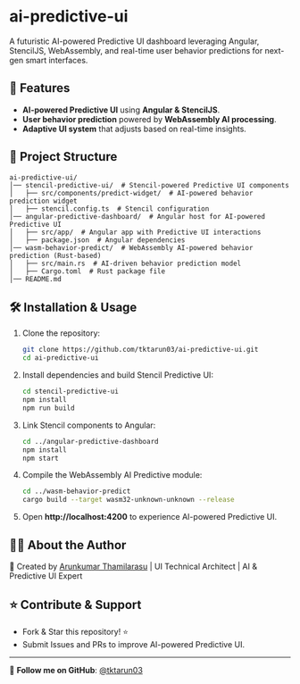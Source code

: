 # ai-predictive-ui

A futuristic AI-powered Predictive UI dashboard leveraging Angular, StencilJS, WebAssembly, and real-time user behavior predictions for next-gen smart interfaces.

## 🚀 Features
- **AI-powered Predictive UI** using **Angular & StencilJS**.
- **User behavior prediction** powered by **WebAssembly AI processing**.
- **Adaptive UI system** that adjusts based on real-time insights.

## 📂 Project Structure
```
ai-predictive-ui/
│── stencil-predictive-ui/  # Stencil-powered Predictive UI components
│   ├── src/components/predict-widget/  # AI-powered behavior prediction widget
│   ├── stencil.config.ts  # Stencil configuration
│── angular-predictive-dashboard/  # Angular host for AI-powered Predictive UI
│   ├── src/app/  # Angular app with Predictive UI interactions
│   ├── package.json  # Angular dependencies
│── wasm-behavior-predict/  # WebAssembly AI-powered behavior prediction (Rust-based)
│   ├── src/main.rs  # AI-driven behavior prediction model
│   ├── Cargo.toml  # Rust package file
│── README.md
```

## 🛠 Installation & Usage

1. Clone the repository:
   ```bash
   git clone https://github.com/tktarun03/ai-predictive-ui.git
   cd ai-predictive-ui
   ```

2. Install dependencies and build Stencil Predictive UI:
   ```bash
   cd stencil-predictive-ui
   npm install
   npm run build
   ```

3. Link Stencil components to Angular:
   ```bash
   cd ../angular-predictive-dashboard
   npm install
   npm start
   ```

4. Compile the WebAssembly AI Predictive module:
   ```bash
   cd ../wasm-behavior-predict
   cargo build --target wasm32-unknown-unknown --release
   ```

5. Open **http://localhost:4200** to experience AI-powered Predictive UI.

## 👨‍💻 About the Author

🚀 Created by [Arunkumar Thamilarasu](https://github.com/tktarun03) | UI Technical Architect | AI & Predictive UI Expert

## ⭐ Contribute & Support
- Fork & Star this repository! ⭐
- Submit Issues and PRs to improve AI-powered Predictive UI.

---
🎯 **Follow me on GitHub**: [@tktarun03](https://github.com/tktarun03)
